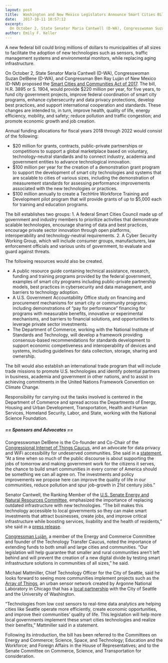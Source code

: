 ```yaml
---
layout: post
title:  Washington and New Mexico Legislators Announce Smart Cities Bill
date:   2017-10-11 10:57:12
excerpt:
  On October 2, State Senator Maria Cantwell (D-WA), Congresswoman Suzan DelBene (D-WA), and Congressman Ben Ray Luján of New Mexico (D-NM) proposed the Smart Cities and Communities Act of 2017. 
author: Emily F. Keller
---
```


A new federal bill could bring millions of dollars to municipalities of all sizes to facilitate the adoption of new technologies such as sensors, traffic management systems and environmental monitors, while replacing aging infrastructure.

On October 2, State Senator Maria Cantwell (D-WA), Congresswoman Suzan DelBene (D-WA), and Congressman Ben Ray Luján of New Mexico (D-NM) proposed the [Smart Cities and Communities Act of 2017](https://www.congress.gov/bill/115th-congress/house-bill/3895/text). The bill, H.R. 3895 or S. 1904, would provide $220 million per year, for five years, to fund city government projects, improve federal coordination of smart city programs, enhance cybersecurity and data privacy protections, develop best practices, and support international cooperation and standards. These changes are intended to, in turn, improve health, quality of life, energy efficiency, mobility, and safety; reduce pollution and traffic congestion; and promote economic growth and job creation.

Annual funding allocations for fiscal years 2018 through 2022 would consist of the following:
* $20 million for grants, contracts, public-private partnerships or competitions to support a global marketplace based on voluntary, technology-neutral standards and to connect industry, academia and government entities to advance technological innovation.
* $100 million per year for the creation of a demonstration grant program to support the development of smart city technologies and systems that are scalable to cities of various sizes, including the demonstration of measurement standards for assessing performance improvements associated with the new technologies or practices.
* $100 million annually to create a TechHire Workforce Training and Development pilot program that will provide grants of up to $5,000 each for training and education programs.

The bill establishes two groups: 1. A federal Smart Cities Council made up of government and industry members to prioritize activities that demonstrate scalable technologies, encourage sharing of data and best practices, encourage private sector innovation through open platforms, interoperability and technology-neutral requirements. 2. A Cyber Security Working Group, which will include consumer groups, manufacturers, law enforcement officials and various units of government, to evaluate and guard against threats. 

The following resources would also be created.
* A public resource guide containing technical assistance, research, funding and training programs provided by the federal government, examples of smart city programs including public-private partnership models, best practices in cybersecurity and data management, and barriers to technology adoption.
* A U.S. Government Accountability Office study on financing and procurement mechanisms for smart city or community programs; including demonstrations of “pay for performance” financing for programs with measurable benefits, innovative or experimental mechanisms, and barriers to financial solutions, and opportunities to leverage private sector investments.
* The Department of Commerce, working with the National Institute of Standards and Technology, will develop a framework providing consensus-based recommendations for standards development to support economic competiveness and interoperability of devices and systems, including guidelines for data collection, storage, sharing and ownership.

The bill would also establish an international trade program that will include trade missions to promote U.S. technologies and identify potential partners in business, academia and government in other nations, and to assist in achieving commitments in the United Nations Framework Convention on Climate Change.

Responsibility for carrying out the tasks involved is centered in the Department of Commerce and spread across the Departments of Energy, Housing and Urban Development, Transportation, Health and Human Services, Homeland Security, Labor, and State, working with the National Science Foundation.

##### == Sponsors and Advocates ==

Congresswoman DelBene is the Co-founder and Co-Chair of the [Congressional Internet of Things Caucus](https://www.fedscoop.com/issa-delbene-create-congressional-iot-caucus/), and an advocate for data privacy and WiFi accessibility for undeserved communities. She said in a [statement](https://delbene.house.gov/news/documentsingle.aspx?DocumentID=2151), “At a time when so much of the public discourse is about supporting the jobs of tomorrow and making government work for the citizens it serves, the chance to build smart communities in every corner of America should be something we can all agree on. The investments and policy improvements we propose here can improve the quality of life in our communities, reduce pollution and spur job-growth in 21st century jobs.”

Senator Cantwell, the Ranking Member of the [U.S. Senate Energy and Natural Resources Committee](https://www.energy.senate.gov/public/index.cfm), emphasized the importance of replacing outdated infrastructure with new technologies. “The bill makes this technology accessible to local governments so they can make smart investments that attract businesses, create jobs, and improve critical infrastructure while boosting services, livability and the health of residents,” she said in a [press release](https://www.cantwell.senate.gov/news/press-releases/cantwell-delbene-lujn-introduce-smart-cities-bill-).

[Congressman Luján](https://lujan.house.gov/), a member of the Energy and Commerce Committee and founder of the Technology Transfer Caucus, noted the importance of extending funds to both small and large cities and communities. “Our legislation will help guarantee that smaller and rural communities aren’t left behind and will prevent the creation of a new digital divide by testing smart infrastructure solutions in communities of all sizes,” he said.

Michael Mattmiller, Chief Technology Officer for the City of Seattle, said he looks forward to seeing more communities implement projects such as the [Array of Things](http://arrayofthings.github.io/), an urban sensor network created by Argonne National Laboratory in Chicago that has a [local partnership](http://urbanalytics.uw.edu/responsible-data/2016/12/12/arrayofthings/) with the City of Seattle and the University of Washington.

“Technologies from low cost sensors to real-time data analytics are helping cities like Seattle operate more efficiently, create economic opportunities, and improve their communities’ quality of life. This legislation will help more local governments implement these smart cities technologies and realize their benefits,” Mattmiller said in a statement.

Following its introduction, the bill has been referred to the Committees on Energy and Commerce; Science, Space, and Technology; Education and the Workforce; and Foreign Affairs in the House of Representatives; and to the Senate Committee on Commerce, Science, and Transportation for consideration.
